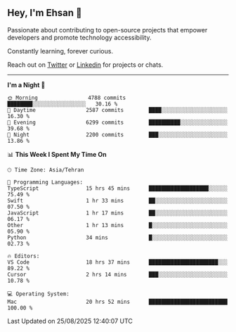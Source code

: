 ## Hey, I'm Ehsan 👋
<!-- <img src="https://user-images.githubusercontent.com/1303154/88677602-1635ba80-d120-11ea-84d8-d263ba5fc3c0.gif" width="20px" alt="hi"> -->
 Passionate about contributing to open-source projects that empower developers and promote technology accessibility.

 Constantly learning, forever curious.
<!-- My major stack in Front-End development is Angular and Laravel but not limited to that. -->
<!-- My preferred Database is MongoDB -->
<!-- Aspiring Developer(focused on FrontEnd) which interested in the assembly programming lang. -->

<!-- - 🔭 I’m currently working on [Komodoro](https://komodoro.io), [fullestStack](https://github.com/neekware/FullestStack) and [PlotSet](http://plotset.com/). -->
<!-- - 📒 Getting Started with C++ Programming Language. -->
<!-- 🌱 I’m currently learning something. -->
<!-- - 😄 I enjoy Python, C/C++ and assembly -->

<!-- **📫 How to reach me:** -->

Reach out on [Twitter](https://twitter.com/ehsanghaffarii) or [Linkedin](https://www.linkedin.com/in/ehsanghaffarii) for projects or chats.

-------------

<!-- [![twitter](https://img.shields.io/twitter/url?color=blue&label=twitter&logo=twitter&style=plastic&url=https%3A%2F%2Ftwitter.com%2Fehsanghaffar%2Ffollow)](https://twitter.com/ehsanghaffar) -->
<!-- [![Instagram](https://img.shields.io/badge/Instagram%20Page-Follow-E4405F?logo=instagram)](https://www.instagram.com/ehsanghaffarii) -->
<!-- [![LinkedIn](https://img.shields.io/badge/LinkedIn-Follow-0077B5?logo=linkedin)](https://www.linkedin.com/in/ehsanghaffarii) -->

<!-- [![wakatime](https://wakatime.com/badge/user/f0b0dc2d-d692-4e9a-a6ed-667b80d7dd34.svg)](https://wakatime.com/@ehsandev)
![](https://komarev.com/ghpvc/?username=ehsanghaffar) -->

<!-- #### 💾 Which technology I know?

[![TypeScript](https://badgen.net/badge/icon/typescript?icon=typescript&label)](https://typescriptlang.org)
![JavaScript](https://img.shields.io/badge/javascript-%23323330.svg?style=flat-squire&logo=javascript&logoColor=%23F7DF1E)
![Angular](https://img.shields.io/badge/angular-%23DD0031.svg?style=flat-squire&logo=angular&logoColor=white)
![Aurelia](https://img.shields.io/badge/aurelia-%23ED2B88.svg?style=flat-squire&logo=aurelia&logoColor=fff) -->

 
<!-- ![ehsanghaffar's Stats](https://github-readme-stats.vercel.app/api?username=ehsanghaffar&theme=vue-dark&show_icons=true&hide_border=false&count_private=true) -->


<!-- ![ehsanghaffar's Top Languages](https://github-readme-stats.vercel.app/api/top-langs/?username=ehsanghaffar&hide=html,blade,handlebars,php,css&theme=vue-dark&show_icons=true&hide_border=false&layout=compact) -->


<!--START_SECTION:waka-->
**I'm a Night 🦉** 

```text
🌞 Morning                4788 commits        ████████░░░░░░░░░░░░░░░░░   30.16 % 
🌆 Daytime                2587 commits        ████░░░░░░░░░░░░░░░░░░░░░   16.30 % 
🌃 Evening                6299 commits        ██████████░░░░░░░░░░░░░░░   39.68 % 
🌙 Night                  2200 commits        ███░░░░░░░░░░░░░░░░░░░░░░   13.86 % 
```


📊 **This Week I Spent My Time On** 

```text
🕑︎ Time Zone: Asia/Tehran

💬 Programming Languages: 
TypeScript               15 hrs 45 mins      ███████████████████░░░░░░   75.49 % 
Swift                    1 hr 33 mins        ██░░░░░░░░░░░░░░░░░░░░░░░   07.50 % 
JavaScript               1 hr 17 mins        ██░░░░░░░░░░░░░░░░░░░░░░░   06.17 % 
Other                    1 hr 13 mins        █░░░░░░░░░░░░░░░░░░░░░░░░   05.90 % 
Python                   34 mins             █░░░░░░░░░░░░░░░░░░░░░░░░   02.73 % 

🔥 Editors: 
VS Code                  18 hrs 37 mins      ██████████████████████░░░   89.22 % 
Cursor                   2 hrs 14 mins       ███░░░░░░░░░░░░░░░░░░░░░░   10.78 % 

💻 Operating System: 
Mac                      20 hrs 52 mins      █████████████████████████   100.00 % 
```


 Last Updated on 25/08/2025 12:40:07 UTC
<!--END_SECTION:waka-->
